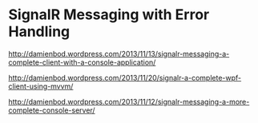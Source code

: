 SignalR Messaging with Error Handling
=============================
http://damienbod.wordpress.com/2013/11/13/signalr-messaging-a-complete-client-with-a-console-application/

http://damienbod.wordpress.com/2013/11/20/signalr-a-complete-wpf-client-using-mvvm/

http://damienbod.wordpress.com/2013/11/12/signalr-messaging-a-more-complete-console-server/
